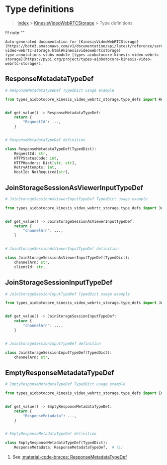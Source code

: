 # Type definitions

> [Index](../README.md) > [KinesisVideoWebRTCStorage](./README.md) > Type definitions

!!! note ""

    Auto-generated documentation for [KinesisVideoWebRTCStorage](https://boto3.amazonaws.com/v1/documentation/api/latest/reference/services/kinesis-video-webrtc-storage.html#kinesisvideowebrtcstorage)
    type annotations stubs module [types-aiobotocore-kinesis-video-webrtc-storage](https://pypi.org/project/types-aiobotocore-kinesis-video-webrtc-storage/).



## ResponseMetadataTypeDef

```python
# ResponseMetadataTypeDef TypedDict usage example

from types_aiobotocore_kinesis_video_webrtc_storage.type_defs import ResponseMetadataTypeDef


def get_value() -> ResponseMetadataTypeDef:
    return {
        "RequestId": ...,
    }


# ResponseMetadataTypeDef definition

class ResponseMetadataTypeDef(TypedDict):
    RequestId: str,
    HTTPStatusCode: int,
    HTTPHeaders: Dict[str, str],
    RetryAttempts: int,
    HostId: NotRequired[str],
```

## JoinStorageSessionAsViewerInputTypeDef

```python
# JoinStorageSessionAsViewerInputTypeDef TypedDict usage example

from types_aiobotocore_kinesis_video_webrtc_storage.type_defs import JoinStorageSessionAsViewerInputTypeDef


def get_value() -> JoinStorageSessionAsViewerInputTypeDef:
    return {
        "channelArn": ...,
    }


# JoinStorageSessionAsViewerInputTypeDef definition

class JoinStorageSessionAsViewerInputTypeDef(TypedDict):
    channelArn: str,
    clientId: str,
```

## JoinStorageSessionInputTypeDef

```python
# JoinStorageSessionInputTypeDef TypedDict usage example

from types_aiobotocore_kinesis_video_webrtc_storage.type_defs import JoinStorageSessionInputTypeDef


def get_value() -> JoinStorageSessionInputTypeDef:
    return {
        "channelArn": ...,
    }


# JoinStorageSessionInputTypeDef definition

class JoinStorageSessionInputTypeDef(TypedDict):
    channelArn: str,
```

## EmptyResponseMetadataTypeDef

```python
# EmptyResponseMetadataTypeDef TypedDict usage example

from types_aiobotocore_kinesis_video_webrtc_storage.type_defs import EmptyResponseMetadataTypeDef


def get_value() -> EmptyResponseMetadataTypeDef:
    return {
        "ResponseMetadata": ...,
    }


# EmptyResponseMetadataTypeDef definition

class EmptyResponseMetadataTypeDef(TypedDict):
    ResponseMetadata: ResponseMetadataTypeDef,  # (1)
```

1. See [:material-code-braces: ResponseMetadataTypeDef](./type_defs.md#responsemetadatatypedef) 
